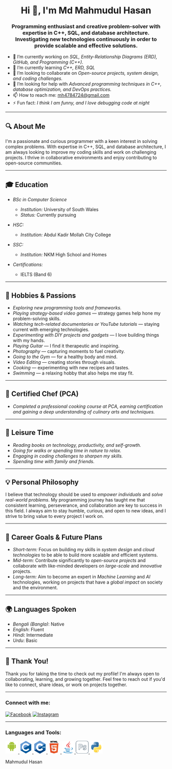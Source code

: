 <h1 align="center">Hi 👋, I'm Md Mahmudul Hasan</h1>
<h3 align="center">Programming enthusiast and creative problem-solver with expertise in C++, SQL, and database architecture. Investigating new technologies continuously in order to provide scalable and effective solutions.</h3>

- 🔭 I’m currently working on *SQL, Entity-Relationship Diagrams (ERD), GitHub, and Programming (C++).*
- 🌱 I’m currently learning *C++, ERD, SQL*
- 👯 I’m looking to collaborate on *Open-source projects, system design, and coding challenges.*
- 🤝 I’m looking for help with *Advanced programming techniques in C++, database optimization, and DevOps practices.*
- 📫 How to reach me: [mh4784724@gmail.com](mailto:mh4784724@gmail.com)
- ⚡ Fun fact: *I think I am funny, and I love debugging code at night*
---

## 🔍 About Me

I'm a passionate and curious programmer with a keen interest in solving complex problems. With expertise in C++, SQL, and database architecture, I am always looking to improve my coding skills and work on challenging projects. I thrive in collaborative environments and enjoy contributing to open-source communities.

---

## 🎓 Education

- *BSc in Computer Science*  
  - *Institution:* University of South Wales  
  - *Status:* Currently pursuing  

- *HSC:*  
  - *Institution:* Abdul Kadir Mollah City College  

- *SSC:*  
  - *Institution:* NKM High School and Homes  

- *Certifications:*  
  - IELTS (Band 6)
---
## 🌟 Hobbies & Passions

- *Exploring new programming tools and frameworks.*  
- *Playing strategy-based video games* — strategy games help hone my problem-solving skills.  
- *Watching tech-related documentaries or YouTube tutorials* — staying current with emerging technologies.  
- *Experimenting with DIY projects and gadgets* — I love building things with my hands.  
- *Playing Guitar* — I find it therapeutic and inspiring.  
- *Photography* — capturing moments to fuel creativity.  
- *Going to the Gym* — for a healthy body and mind.  
- *Video Editing* — creating stories through visuals.  
- *Cooking* — experimenting with new recipes and tastes.  
- *Swimming* — a relaxing hobby that also helps me stay fit.

---

## 🍳 Certified Chef (PCA)

- *Completed a professional cooking course at PCA, earning certification and gaining a deep understanding of culinary arts and techniques.*

---

## 🎉 Leisure Time

- *Reading books on technology, productivity, and self-growth.*  
- *Going for walks or spending time in nature to relax.*  
- *Engaging in coding challenges to sharpen my skills.*  
- *Spending time with family and friends.*  

---
## 💡 Personal Philosophy

I believe that technology should be used to *empower individuals* and *solve real-world problems*. My programming journey has taught me that consistent learning, perseverance, and collaboration are key to success in this field. I always aim to stay humble, curious, and open to new ideas, and I strive to bring value to every project I work on.

---

## 🎯 Career Goals & Future Plans

- *Short-term:* Focus on building my skills in *system design* and *cloud technologies* to be able to build more scalable and efficient systems.
- *Mid-term:* Contribute significantly to *open-source projects* and collaborate with like-minded developers on *large-scale* and *innovative* projects.
- *Long-term:* Aim to become an expert in *Machine Learning* and *AI* technologies, working on projects that have a *global impact* on society and the environment.

---

## 🌍 Languages Spoken

- *Bengali (Bangla)*: Native
- *English*: Fluent
- *Hindi*: Intermediate
- *Urdu*: Basic

 ---

## 🙏 Thank You!

Thank you for taking the time to check out my profile! I'm always open to collaborating, learning, and growing together. Feel free to reach out if you'd like to connect, share ideas, or work on projects together.

---

<h3 align="left">Connect with me:</h3>
<p align="left">
  <a href="https://www.facebook.com/mahmudul.nizum?mibextid=zbwkwl" target="blank"><img align="center" src="https://raw.githubusercontent.com/rahuldkjain/github-profile-readme-generator/master/src/images/icons/Social/facebook.svg" alt="Facebook" height="30" width="40" /></a>
  <a href="https://www.instagram.com/mahmudul.nizum/profilecard/?igsh=mmdlndz4dnnpmhjl" target="blank"><img align="center" src="https://raw.githubusercontent.com/rahuldkjain/github-profile-readme-generator/master/src/images/icons/Social/instagram.svg" alt="Instagram" height="30" width="40" /></a>
</p>

---

<h3 align="left">Languages and Tools:</h3>
<p align="left"> 
  <a href="https://developer.android.com" target="_blank" rel="noreferrer"> <img src="https://raw.githubusercontent.com/devicons/devicon/master/icons/android/android-original-wordmark.svg" alt="android" width="40" height="40"/> </a> 
  <a href="https://www.cprogramming.com/" target="_blank" rel="noreferrer"> <img src="https://raw.githubusercontent.com/devicons/devicon/master/icons/c/c-original.svg" alt="c" width="40" height="40"/> </a> 
  <a href="https://www.w3schools.com/cpp/" target="_blank" rel="noreferrer"> <img src="https://raw.githubusercontent.com/devicons/devicon/master/icons/cplusplus/cplusplus-original.svg" alt="cplusplus" width="40" height="40"/> </a> 
  <a href="https://www.w3.org/html/" target="_blank" rel="noreferrer"> <img src="https://raw.githubusercontent.com/devicons/devicon/master/icons/html5/html5-original-wordmark.svg" alt="html5" width="40" height="40"/> </a> 
  <a href="https://www.java.com" target="_blank" rel="noreferrer"> <img src="https://raw.githubusercontent.com/devicons/devicon/master/icons/java/java-original.svg" alt="java" width="40" height="40"/> </a> 
  <a href="https://www.photoshop.com/en" target="_blank" rel="noreferrer"> <img src="https://raw.githubusercontent.com/devicons/devicon/master/icons/photoshop/photoshop-line.svg" alt="photoshop" width="40" height="40"/> </a> 
  <a href="https://www.python.org" target="_blank" rel="noreferrer"> <img src="https://raw.githubusercontent.com/devicons/devicon/master/icons/python/python-original.svg" alt="python" width="40" height="40"/> </a> 
</p>

Mahmudul Hasan
